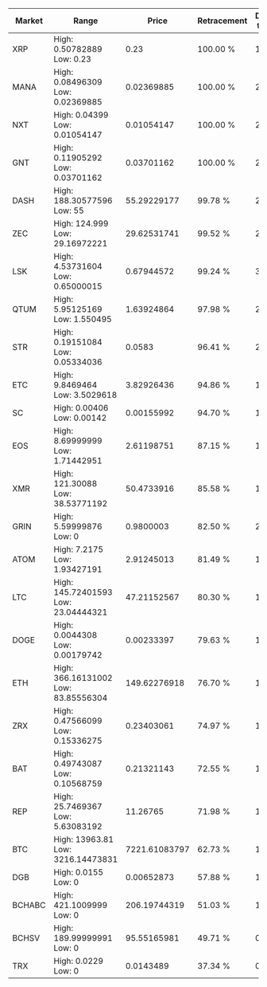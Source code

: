 | Market | Range | Price| Retracement | Doubles to 50% |
| --- | --- | --- | --- | --- |
| XRP | High: 0.50782889<br />Low: 0.23 | 0.23 | 100.00 % | 1.60 |
| MANA | High: 0.08496309<br />Low: 0.02369885 | 0.02369885 | 100.00 % | 2.29 |
| NXT | High: 0.04399<br />Low: 0.01054147 | 0.01054147 | 100.00 % | 2.59 |
| GNT | High: 0.11905292<br />Low: 0.03701162 | 0.03701162 | 100.00 % | 2.11 |
| DASH | High: 188.30577596<br />Low: 55 | 55.29229177 | 99.78 % | 2.20 |
| ZEC | High: 124.999<br />Low: 29.16972221 | 29.62531741 | 99.52 % | 2.60 |
| LSK | High: 4.53731604<br />Low: 0.65000015 | 0.67944572 | 99.24 % | 3.82 |
| QTUM | High: 5.95125169<br />Low: 1.550495 | 1.63924864 | 97.98 % | 2.29 |
| STR | High: 0.19151084<br />Low: 0.05334036 | 0.0583 | 96.41 % | 2.10 |
| ETC | High: 9.8469464<br />Low: 3.5029618 | 3.82926436 | 94.86 % | 1.74 |
| SC | High: 0.00406<br />Low: 0.00142 | 0.00155992 | 94.70 % | 1.76 |
| EOS | High: 8.69999999<br />Low: 1.71442951 | 2.61198751 | 87.15 % | 1.99 |
| XMR | High: 121.30088<br />Low: 38.53771192 | 50.4733916 | 85.58 % | 1.58 |
| GRIN | High: 5.59999876<br />Low: 0 | 0.9800003 | 82.50 % | 2.86 |
| ATOM | High: 7.2175<br />Low: 1.93427191 | 2.91245013 | 81.49 % | 1.57 |
| LTC | High: 145.72401593<br />Low: 23.04444321 | 47.21152567 | 80.30 % | 1.79 |
| DOGE | High: 0.0044308<br />Low: 0.00179742 | 0.00233397 | 79.63 % | 1.33 |
| ETH | High: 366.16131002<br />Low: 83.85556304 | 149.62276918 | 76.70 % | 1.50 |
| ZRX | High: 0.47566099<br />Low: 0.15336275 | 0.23403061 | 74.97 % | 1.34 |
| BAT | High: 0.49743087<br />Low: 0.10568759 | 0.21321143 | 72.55 % | 1.41 |
| REP | High: 25.7469367<br />Low: 5.63083192 | 11.26765 | 71.98 % | 1.39 |
| BTC | High: 13963.81<br />Low: 3216.14473831 | 7221.61083797 | 62.73 % | 1.19 |
| DGB | High: 0.0155<br />Low: 0 | 0.00652873 | 57.88 % | 1.19 |
| BCHABC | High: 421.1009999<br />Low: 0 | 206.19744319 | 51.03 % | 1.02 |
| BCHSV | High: 189.99999991<br />Low: 0 | 95.55165981 | 49.71 % | 0.00 |
| TRX | High: 0.0229<br />Low: 0 | 0.0143489 | 37.34 % | 0.00 |
